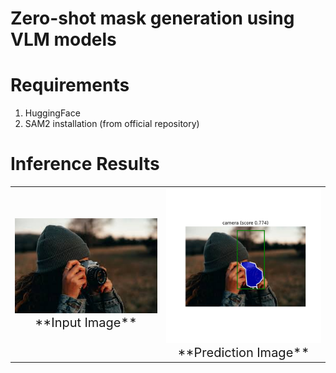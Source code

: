 # Zero-shot mask generation using VLM models

# Requirements

1. HuggingFace 
2. SAM2 installation (from official repository)

 # Inference Results

<table>
  <tr>
    <td>
      <div align="center">
        <img src="image.png" alt="Input Image" width="400"/>
        <br>
        <span style="font-size: 20px;">**Input Image**</span>
      </div>
    </td>
    <td>
      <div align="center">
        <img src="prediction.png" alt="Prediction Image" width="400"/>
        <br>
        <span style="font-size: 20px;">**Prediction Image**</span>
      </div>
    </td>
  </tr>
</table>
